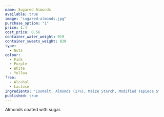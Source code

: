 ```yaml
---
name: Sugared Almonds
available: true
image: "sugared-almonds.jpg"
purchase_option: "1"
price: 1.4
cost_price: 0.56
container_water_weight: 919
container_sweets_weight: 820
type: 
  - Nuts
colour: 
  - Pink
  - Purple
  - White
  - Yellow
free: 
  - Alcohol
  - Lactose
ingredients: "Isomalt, Almonds (17%), Maize Starch, Modified Tapioca Starch, Colours: E120, E132, E160A"
published: true
---
```

Almonds coated with sugar.